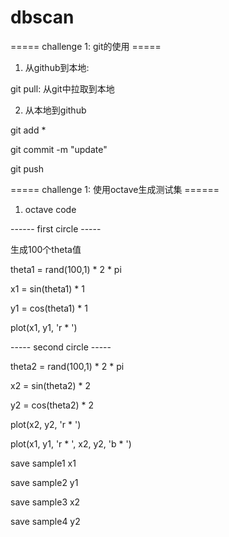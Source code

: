 # dbscan

===== challenge 1: git的使用 =====

1. 从github到本地:

git pull: 从git中拉取到本地

2. 从本地到github

git add *

git commit -m "update"

git push


===== challenge 1: 使用octave生成测试集 ======

1. octave code

------ first circle -----

生成100个theta值

theta1 = rand(100,1) * 2 * pi

x1 = sin(theta1) * 1

y1 = cos(theta1) * 1

plot(x1, y1, 'r * ')


----- second circle -----

theta2 = rand(100,1) * 2 * pi

x2 = sin(theta2) * 2

y2 = cos(theta2) * 2

plot(x2, y2, 'r * ')

plot(x1, y1, 'r * ', x2, y2, 'b * ')

save sample1 x1

save sample2 y1

save sample3 x2

save sample4 y2

